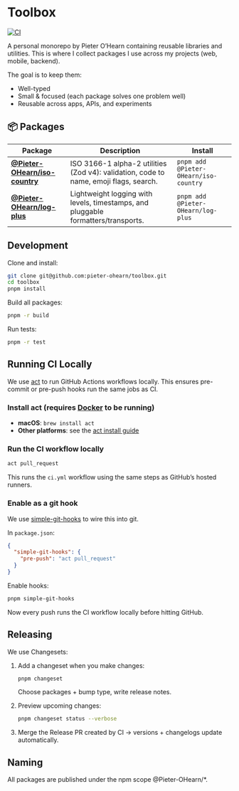 # Toolbox

[![CI](https://github.com/pieter-ohearn/toolbox/actions/workflows/ci.yml/badge.svg)](../../actions/workflows/ci.yml)

A personal monorepo by Pieter O’Hearn containing reusable libraries and utilities.
This is where I collect packages I use across my projects (web, mobile, backend).

The goal is to keep them:

- Well-typed
- Small & focused (each package solves one problem well)
- Reusable across apps, APIs, and experiments

## 📦 Packages

| Package                                                                                         | Description                                                                           | Install                               |
| ----------------------------------------------------------------------------------------------- | ------------------------------------------------------------------------------------- | ------------------------------------- |
| **[@Pieter-OHearn/iso-country](https://github.com/pieter-ohearn/toolbox/pkgs/npm/iso-country)** | ISO 3166-1 alpha-2 utilities (Zod v4): validation, code to name, emoji flags, search. | `pnpm add @Pieter-OHearn/iso-country` |
| **[@Pieter-OHearn/log-plus](https://github.com/pieter-ohearn/toolbox/pkgs/npm/log-plus)**       | Lightweight logging with levels, timestamps, and pluggable formatters/transports.     | `pnpm add @Pieter-OHearn/log-plus`    |

## Development

Clone and install:

```bash
git clone git@github.com:pieter-ohearn/toolbox.git
cd toolbox
pnpm install
```

Build all packages:

```bash
pnpm -r build
```

Run tests:

```bash
pnpm -r test
```

## Running CI Locally

We use [act](https://github.com/nektos/act) to run GitHub Actions workflows locally. This ensures pre-commit or pre-push hooks run the same jobs as CI.

### Install act (requires [Docker](https://docs.docker.com/get-docker/) to be running)

- **macOS**: `brew install act`
- **Other platforms**: see the [act install guide](https://github.com/nektos/act#installation)

### Run the CI workflow locally

```bash
act pull_request
```

This runs the `ci.yml` workflow using the same steps as GitHub’s hosted runners.

### Enable as a git hook

We use [simple-git-hooks](https://github.com/toplenboren/simple-git-hooks) to wire this into git.

In `package.json`:

```json
{
  "simple-git-hooks": {
    "pre-push": "act pull_request"
  }
}
```

Enable hooks:

```bash
pnpm simple-git-hooks
```

Now every push runs the CI workflow locally before hitting GitHub.

## Releasing

We use Changesets:

1. Add a changeset when you make changes:

   ```bash
   pnpm changeset
   ```

   Choose packages + bump type, write release notes.

2. Preview upcoming changes:

   ```bash
   pnpm changeset status --verbose
   ```

3. Merge the Release PR created by CI → versions + changelogs update automatically.

## Naming

All packages are published under the npm scope @Pieter-OHearn/\*.
